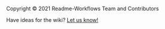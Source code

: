 [discord]: https://discord.gg/2a9VC4AK6x

Copyright &copy; 2021 Readme-Workflows Team and Contributors

Have ideas for the wiki? [Let us know!][discord]
